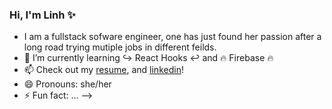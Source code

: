### Hi, I'm Linh :sparkles: 

- I am a fullstack sofware engineer, one has just found her passion after a long road trying mutiple jobs in different feilds.
- 🌱 I’m currently learning  :arrow_right_hook: React Hooks :leftwards_arrow_with_hook: and :fire: Firebase :fire:
- 📫 Check out my [resume](https://drive.google.com/file/d/1bwHB1tD-bsd_EYvqoV6cfU0RhQldC7WI/view?usp=sharing),  and [linkedin](https://www.linkedin.com/in/linh-vu-de/)!
- 😄 Pronouns: she/her
- ⚡ Fun fact: ...
-->
